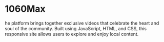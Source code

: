 # 1060Max
he platform brings together exclusive videos that celebrate the heart and soul of the community. Built using JavaScript, HTML, and CSS, this responsive site allows users to explore and enjoy local content.
